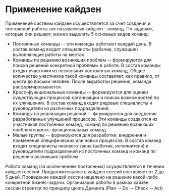 # Применение кайдзен

Применение системы кайдзен осуществляется за счет создания и постоянной работы так называемых кайдзен – команд. По задачам, которые они решают, можно выделить 5 основных видов команд:

- Постоянные команды -- эти команды работают каждый день. В состав команд входят специалисты (рабочие, служащие) выполняющие работы на местах.
- Команды по решению возникших проблем -- формируются для поиска решений конкретной проблемы в работе. В состав команды входят участники из нескольких постоянных команд. Общее количество участников такой команды составляет, как правило, от шести до восьми человек. После выработки решения, команда расформировывается.
- Кросс-функциональные команды -- формируются для оценки существующих процессов организации и поиска возможностей по их улучшению. В состав команд входят рядовые специалисты и руководители из различных подразделений.
- Команды по реализации решений -- формируются для внедрения разработанных улучшений процессов. Эти команды создаются из участников постоянных команд, команд по решению возникших проблем и кросс-функциональных команд.
- Малые группы -- формируются для разработки, внедрения и применения специфических или новых процессов. В состав команд входят специалисты низового звена (рабочие, исполнители) и руководители подразделений из постоянных команд и команд по решению возникших проблем.

Работа команд (за исключением постоянных) осуществляется в течении кайдзен сессий. Продолжительность кайдзен сессий составляет от 2 до 5 дней. Проведение каждой сессии нацелено на решение какой-либо конкретной бизнес-задачи. Организация работы в рамках кайзен сессии строится по принципу цикла Деминга (Plan 🠒 Do 🠒 Check 🠒 Act)